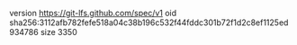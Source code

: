 version https://git-lfs.github.com/spec/v1
oid sha256:3112afb782fefe518a04c38b196c532f44fddc301b72f1d2c8ef1125ed934786
size 3350
